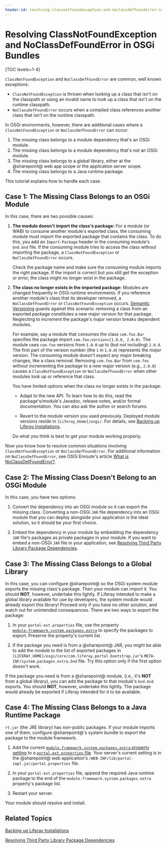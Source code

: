 ```yaml
---
header-id: resolving-classnotfoundexception-and-noclassdeffounderror-in-osgi-bundles
---
```


# Resolving ClassNotFoundException and NoClassDefFoundError in OSGi Bundles

[TOC levels=1-4]

`ClassNotFoundException` and `NoClassDefFoundError` are common, well known
exceptions:

-   `ClassNotFoundException` is thrown when looking up a class that isn't on the
    classpath or using an invalid name to look up a class that isn't on the
    runtime classpath. 
-   `NoClassDefFoundError` occurs when a compiled class references
    another class that isn't on the runtime classpath.

In OSGi environments, however, there are additional cases where a
`ClassNotFoundException` or `NoClassDefFoundError` can occur:

1.  The missing class belongs to a module dependency that's an OSGi module. 
2.  The missing class belongs to a module dependency that's *not* an OSGi 
    module. 
3.  The missing class belongs to a global library, either at the @sharepoint@ 
    web app scope or the application server scope. 
4.  The missing class belongs to a Java runtime package.

This tutorial explains how to handle each case.

## Case 1: The Missing Class Belongs to an OSGi Module

In this case, there are two possible causes: 

1.  **The module doesn't import the class's package:** For a module (or WAB) to 
    consume another module's exported class, the consuming module must import 
    the exported package that contains the class. To do this, you add an
    `Import-Package` header in the consuming module's `bnd.bnd` file. If the
    consuming module tries to access the class without importing the package, a 
    `ClassNotFoundException` or `NoClassDefFoundError` occurs. 

    Check the package name and make sure the consuming module imports the right
    package. If the import is correct but you still get the exception or
    error, the class might no longer exist in the package. 

2.  **The class no longer exists in the imported package:** Modules are changed
    frequently in OSGi runtime environments. If you reference another module's
    class that its developer removed, a `NoClassDefFoundError` or
    `ClassNotFoundException` occurs. [Semantic Versioning](http://semver.org)
    guards against this scenario: removing a class from an exported package
    constitutes a new major version for that package. Neglecting to increment
    the package's major version breaks dependent modules. 

    For example, say a module that consumes the class `com.foo.Bar` specifies
    the package import `com.foo;version=[1.0.0, 2.0.0)`. The module uses
    `com.foo` versions from `1.0.0` up to (but not including) `2.0.0`. The
    first part of the version number (the `1` in `1.0.0`) represents the
    *major* version. The consuming module doesn't expect any *major* breaking
    changes, like a class removal. Removing `com.foo.Bar` from `com.foo`
    without incrementing the  package to a new major version (e.g., `2.0.0`)
    causes a `ClassNotFoundException` or `NoClassDefFoundError` when other
    modules look  up or reference that class. 

    You have limited options when the class no longer exists in the package: 

    -   Adapt to the new API. To learn how to do this, read the 
        package's/module's Javadoc, release notes, and/or formal documentation. 
        You can also ask the author or search forums. 

    -   Revert to the module version you used previously. Deployed module 
        versions reside in `[Liferay_Home]/osgi/`. For details, see
        [Backing up Liferay Installations](/docs/7-2/deploy/-/knowledge_base/d/backing-up-a-liferay-installation). 

    Do what you think is best to get your module working properly. 

Now you know how to resolve common situations involving `ClassNotFoundException` 
or `NoClassDefFoundError`. For additional information on `NoClassDefFoundError`, 
see OSGi Enroute's article 
[What is NoClassDefFoundError?](http://enroute.osgi.org/faq/class-not-found-exception.html). 

## Case 2: The Missing Class Doesn't Belong to an OSGi Module

In this case, you have two options: 

1.  Convert the dependency into an OSGi module so it can export the missing 
    class. Converting a non-OSGi `JAR` file dependency into an OSGi module that 
    you can deploy alongside your application is the ideal solution, so it
    should be your first choice. 

2.  Embed the dependency in your module by embedding the dependency `JAR` file's
    packages as private packages in your module. If you want to embed a non-OSGi
    `JAR` file in your application, see [Resolving Third Party Library Package
    Dependencies](https://portal.liferay.dev/docs/7-2/customization/-/knowledge_base/c/adding-third-party-libraries-to-a-module). 

## Case 3: The Missing Class Belongs to a Global Library

In this case, you can configure @sharepoint@ so the OSGi system module exports the
missing class's package. Then your module can import it. You should **NOT**,
however, undertake this lightly. If Liferay intended to make a global library
available for use by developers, the system module would already export this
library! Proceed only if you have no other solution, and watch out for
unintended consequences. There are two ways to export the package: 

1.  In your `portal-ext.properties` file, use the property
    [`module.framework.system.packages.extra`](@platform-ref@/7.2-latest/propertiesdoc/portal.properties.html#Module%20Framework)
    to specify the packages to export. Preserve the property's current list. 

2.  If the package you need is from a @sharepoint@ JAR, you might be able to add 
    the module to the list of exported packages in
    `[LIFERAY_HOME]/osgi/core/com.liferay.portal.bootstrap.jar`'s
    `META-INF/system.packages.extra.bnd` file. Try this option 
    only if the first option doesn't work. 

If the package you need is from a @sharepoint@ module, (i.e., it's **NOT** 
from a global library), you can add the package to that module's `bnd.bnd` 
exports. You should **NOT**, however, undertake this lightly. The package would
already be exported if Liferay intended for it to be available. 

## Case 4: The Missing Class Belongs to a Java Runtime Package

`rt.jar` (the JRE library) has non-public packages. If your module imports one
of them, configure @sharepoint@'s system bundle to export the package to the module
framework. 

1.  Add the current
    [`module.framework.system.packages.extra` property setting](@platform-ref@/7.2-latest/propertiesdoc/portal.properties.html#Module%20Framework)
    to a
    [`portal-ext.properties` file](/docs/7-2/deploy/-/knowledge_base/d/portal-properties). 
    Your server's current setting is in the @sharepoint@ web application's
    `/WEB-INF/lib/portal-impl.jar/portal.properties` file. 

2.  In your `portal-ext.properties` file, append the required Java runtime 
    package to the end of the  `module.framework.system.packages.extra`
    property's package list. 

3.  Restart your server. 

Your module should resolve and install. 

## Related Topics

[Backing up Liferay Installations](/docs/7-2/deploy/-/knowledge_base/d/backing-up-a-liferay-installation)

[Resolving Third Party Library Package Dependencies](https://portal.liferay.dev/docs/7-2/customization/-/knowledge_base/c/adding-third-party-libraries-to-a-module)
